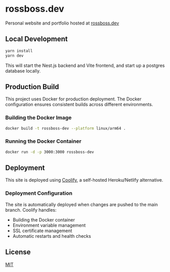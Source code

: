 # rossboss.dev

Personal website and portfolio hosted at [rossboss.dev](https://rossboss.dev)

## Local Development

```bash
yarn install
yarn dev
```

This will start the Nest.js backend and Vite frontend, and start up a postgres database locally.

## Production Build

This project uses Docker for production deployment. The Docker configuration ensures consistent builds across different environments.

### Building the Docker Image

```bash
docker build -t rossboss-dev --platform linux/arm64 .
```

### Running the Docker Container

```bash
docker run -d -p 3000:3000 rossboss-dev
```

## Deployment

This site is deployed using [Coolify](https://coolify.io/), a self-hosted Heroku/Netlify alternative.

### Deployment Configuration

The site is automatically deployed when changes are pushed to the main branch. Coolify handles:
- Building the Docker container
- Environment variable management
- SSL certificate management
- Automatic restarts and health checks

## License

[MIT](LICENSE)
